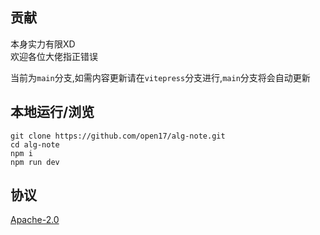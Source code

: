 
## 贡献

本身实力有限XD  
欢迎各位大佬指正错误

当前为`main`分支,如需内容更新请在`vitepress`分支进行,`main`分支将会自动更新

## 本地运行/浏览

```shell
git clone https://github.com/open17/alg-note.git
cd alg-note
npm i
npm run dev
```

## 协议

[Apache-2.0](./LICENSE)

